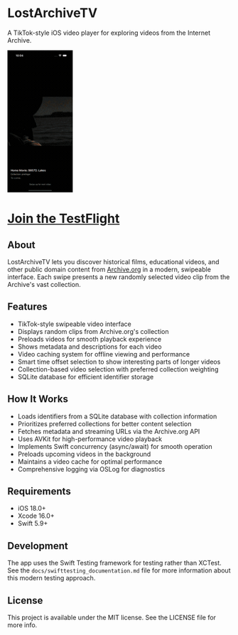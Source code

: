 # LostArchiveTV

A TikTok-style iOS video player for exploring videos from the Internet Archive.

![LostArchiveTV Screenshot](lostarchivetv.gif)

# [Join the TestFlight](https://testflight.apple.com/join/5u5qyTWh)
## About

LostArchiveTV lets you discover historical films, educational videos, and other public domain content from [Archive.org](https://archive.org) in a modern, swipeable interface. Each swipe presents a new randomly selected video clip from the Archive's vast collection.

## Features

- TikTok-style swipeable video interface
- Displays random clips from Archive.org's collection
- Preloads videos for smooth playback experience
- Shows metadata and descriptions for each video
- Video caching system for offline viewing and performance
- Smart time offset selection to show interesting parts of longer videos
- Collection-based video selection with preferred collection weighting
- SQLite database for efficient identifier storage

## How It Works

- Loads identifiers from a SQLite database with collection information
- Prioritizes preferred collections for better content selection
- Fetches metadata and streaming URLs via the Archive.org API
- Uses AVKit for high-performance video playback
- Implements Swift concurrency (async/await) for smooth operation
- Preloads upcoming videos in the background
- Maintains a video cache for optimal performance
- Comprehensive logging via OSLog for diagnostics

## Requirements

- iOS 18.0+
- Xcode 16.0+
- Swift 5.9+

## Development

The app uses the Swift Testing framework for testing rather than XCTest. See the `docs/swifttesting_documentation.md` file for more information about this modern testing approach.

## License

This project is available under the MIT license. See the LICENSE file for more info.